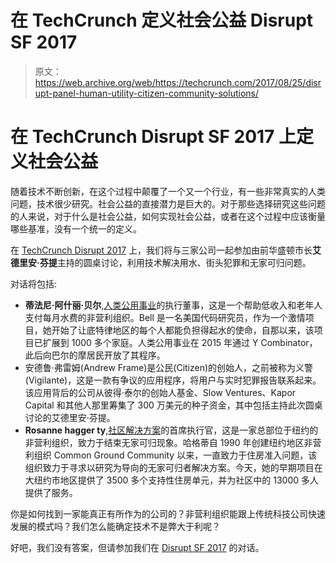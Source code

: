 # 在 TechCrunch 定义社会公益 Disrupt SF 2017 

> 原文：<https://web.archive.org/web/https://techcrunch.com/2017/08/25/disrupt-panel-human-utility-citizen-community-solutions/>

# 在 TechCrunch Disrupt SF 2017 上定义社会公益

随着技术不断创新，在这个过程中颠覆了一个又一个行业，有一些非常真实的人类问题，技术很少研究。社会公益的直接潜力是巨大的。对于那些选择研究这些问题的人来说，对于什么是社会公益，如何实现社会公益，或者在这个过程中应该衡量哪些基准，没有一个统一的定义。

在 [TechCrunch Disrupt 2017](https://web.archive.org/web/20230326183911/https://techcrunch.com/event-info/disrupt-sf-2017/?utm_medium=organicpost35top&utm_campaign=disruptsf&utm_source=TC&unii-trigger-open=574GFD&ref=organicpost35top) 上，我们将与三家公司一起参加由前华盛顿市长**艾德里安·芬提**主持的圆桌讨论，利用技术解决用水、街头犯罪和无家可归问题。

对话将包括:

*   **蒂法尼·阿什丽·贝尔**,[人类公用事业](https://web.archive.org/web/20230326183911/https://www.crunchbase.com/organization/the-human-utility)的执行董事，这是一个帮助低收入和老年人支付每月水费的非营利组织。Bell 是一名美国代码研究员，作为一个激情项目，她开始了让底特律地区的每个人都能负担得起水的使命，自那以来，该项目已扩展到 1000 多个家庭。人类公用事业在 2015 年通过 Y Combinator，此后向巴尔的摩居民开放了其程序。
*   安德鲁·弗雷姆(Andrew Frame)是公民(Citizen)的创始人，之前被称为义警(Vigilante)，这是一款有争议的应用程序，将用户与实时犯罪报告联系起来。该应用背后的公司从彼得·泰尔的创始人基金、Slow Ventures、Kapor Capital 和其他人那里筹集了 300 万美元的种子资金，其中包括主持此次圆桌讨论的艾德里安·芬提。
*   **Rosanne hagger ty**,[社区解决方案](https://web.archive.org/web/20230326183911/https://www.community.solutions/about-us)的首席执行官，这是一家总部位于纽约的非营利组织，致力于结束无家可归现象。哈格蒂自 1990 年创建纽约地区非营利组织 Common Ground Community 以来，一直致力于住房准入问题，该组织致力于寻求以研究为导向的无家可归者解决方案。今天，她的早期项目在大纽约市地区提供了 3500 多个支持性住房单元，并为社区中的 13000 多人提供了服务。

你是如何找到一家能真正有所作为的公司的？非营利组织能跟上传统科技公司快速发展的模式吗？我们怎么能确定技术不是弊大于利呢？

好吧，我们没有答案，但请参加我们在 [Disrupt SF 2017](https://web.archive.org/web/20230326183911/https://techcrunch.com/event-info/disrupt-sf-2017/?utm_medium=organicpost35bottom&utm_campaign=disruptsf&utm_source=TC&unii-trigger-open=574GFD&ref=organicpost35bottom) 的对话。